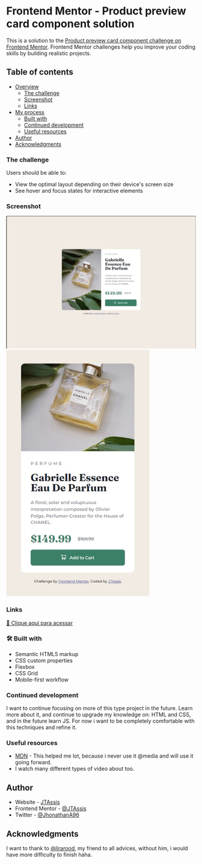 # Frontend Mentor - Product preview card component solution

This is a solution to the [Product preview card component challenge on Frontend Mentor](https://www.frontendmentor.io/challenges/product-preview-card-component-GO7UmttRfa). Frontend Mentor challenges help you improve your coding skills by building realistic projects. 

## Table of contents

- [Overview](#Overview)
  - [The challenge](#the-challenge)
  - [Screenshot](#screenshot)
  - [Links](#links)
- [My process](#my-process)
  - [Built with](#built-with)
  - [Continued development](#continued-development)
  - [Useful resources](#useful-resources)
- [Author](#author)
- [Acknowledgments](#acknowledgments)


### The challenge

Users should be able to:

- View the optimal layout depending on their device's screen size
- See hover and focus states for interactive elements

### Screenshot

![preview](./images/screenshot-desktop.jpg)
![preview](./images/screenshot-mobile.jpg)

### Links

[🔗 Clique aqui para acessar](https://jtassis.github.io/product-preview-card)


### 🛠️ Built with

- Semantic HTML5 markup
- CSS custom properties
- Flexbox
- CSS Grid
- Mobile-first workflow


### Continued development

I want to continue focusing on more of this type project in the future. Learn more about it, and continue to upgrade my knowledge on: HTML and CSS, and in the future learn JS. For now i want to be completely comfortable with this techniques and refine it.


### Useful resources

- [MDN](https://developer.mozilla.org/en-US/docs/Web/CSS/Media_Queries/Using_media_queries) - This helped me lot, because i never use it @media and will use it going forward.
- I watch many different types of video about too.

## Author

- Website - [JTAssis](https://github.com/JTAssis)
- Frontend Mentor - [@JTAssis](https://www.frontendmentor.io/profile/JTAssis)
- Twitter - [@JhonathanA96](https://twitter.com/JhonathanA96)

## Acknowledgments

I want to thank to [@lirarood](https://www.instagram.com/lirarood/), my friend to all advices, without him, i would have more difficulty to finish haha.



